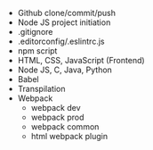 - Github clone/commit/push
- Node JS project initiation
- .gitignore
- .editorconfig/.eslintrc.js
- npm script
- HTML, CSS, JavaScript (Frontend)
- Node JS, C, Java, Python
- Babel
- Transpilation
- Webpack
  - webpack dev
  - webpack prod
  - webpack common
  - html webpack plugin